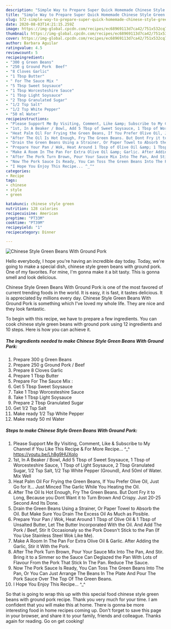 ```yaml
---
description: "Simple Way to Prepare Super Quick Homemade Chinese Style Green Beans With Ground Pork"
title: "Simple Way to Prepare Super Quick Homemade Chinese Style Green Beans With Ground Pork"
slug: 572-simple-way-to-prepare-super-quick-homemade-chinese-style-green-beans-with-ground-pork
date: 2020-08-03T14:21:15.259Z
image: https://img-global.cpcdn.com/recipes/ec68969113d7ca42/751x532cq70/chinese-style-green-beans-with-ground-pork-recipe-main-photo.jpg
thumbnail: https://img-global.cpcdn.com/recipes/ec68969113d7ca42/751x532cq70/chinese-style-green-beans-with-ground-pork-recipe-main-photo.jpg
cover: https://img-global.cpcdn.com/recipes/ec68969113d7ca42/751x532cq70/chinese-style-green-beans-with-ground-pork-recipe-main-photo.jpg
author: Barbara Aguilar
ratingvalue: 4.5
reviewcount: 5
recipeingredient:
- "300 g Green Beans"
- "250 g Ground Pork  Beef"
- "8 Cloves Garlic"
- "1 Tbsp Butter"
- " For The Sauce Mix "
- "5 Tbsp Sweet Soysauce"
- "1 Tbsp Worcesteshire Sauce"
- "1 Tbsp Light Soysauce"
- "2 Tbsp Granulated Sugar"
- "1/2 Tsp Salt"
- "1/2 Tsp White Pepper"
- "50 ml Water"
recipeinstructions:
- "Please Support Me By Visiting, Comment, Like &amp; Subscribe to My Channel if You Like This Recipe &amp; For More Recipe... ^_^ https://youtu.be/Lh8g9HUXqIo"
- "1st, In A Beaker / Bowl, Add 5 Tbsp of Sweet Soysauce, 1 Tbsp of Worcesteshire Sauce, 1 Tbsp of Light Soysauce, 2 Tbsp Granulated Sugar, 1/2 Tsp Salt, 1/2 Tsp White Pepper (Ground), And 50ml of Water. Mix Well"
- "Heat Palm Oil For Frying the Green Beans, If You Prefer Olive Oil, Just Go for It... Just Minced The Garlic While You Heating the Oil."
- "After The Oil Is Hot Enough, Fry The Green Beans. But Dont Fry it to Long, Because you Dont Want it to Turn Brown And Crispy. Just 20-25 Second And Its Done."
- "Drain the Green Beans Using a Strainer, Or Paper Towel to Absorb the Oil. But Make Sure You Drain The Excess Oil As Much as Posible."
- "Prepare Your Pan / Wok, Heat Around 1 Tbsp of Olive Oil &amp; 1 Tbsp of Unsalted Butter, Let The Butter Incorporated With the Oil. And Add The Pork / Beef, Stir It Occasionaly so the Pork Doesn&#39;t Stick to the Pan (If You Use Stainless Steel Wok Like Me)."
- "Make A Room In The Pan For Extra Olive Oil &amp; Garlic. After Adding the Garlic, Stir it With the Pork."
- "After The Pork Turn Brown, Pour Your Sauce Mix Into The Pan, And Stir. Bring it to a Simmer so the Sauce Can Deglazed the Pan With Lots of Flavour From the Pork That Stick In The Pan. Reduce The Sauce."
- "Now The Pork Sauce Is Ready, You Can Toss The Green Beans Into The Pan, Or You Can Just Arrange The Beans In The Plate And Pour The Pork Sauce Over The Top Of The Green Beans."
- "I Hope You Enjoy This Recipe... ^_^"
categories:
- Recipe
tags:
- chinese
- style
- green

katakunci: chinese style green 
nutrition: 128 calories
recipecuisine: American
preptime: "PT33M"
cooktime: "PT39M"
recipeyield: "1"
recipecategory: Dinner

---
```



![Chinese Style Green Beans With Ground Pork](https://img-global.cpcdn.com/recipes/ec68969113d7ca42/751x532cq70/chinese-style-green-beans-with-ground-pork-recipe-main-photo.jpg)

Hello everybody, I hope you're having an incredible day today. Today, we're going to make a special dish, chinese style green beans with ground pork. One of my favorites. For mine, I'm gonna make it a bit tasty. This is gonna smell and look delicious.



Chinese Style Green Beans With Ground Pork is one of the most favored of current trending foods in the world. It is easy, it is fast, it tastes delicious. It is appreciated by millions every day. Chinese Style Green Beans With Ground Pork is something which I've loved my whole life. They are nice and they look fantastic.


To begin with this recipe, we have to prepare a few ingredients. You can cook chinese style green beans with ground pork using 12 ingredients and 10 steps. Here is how you can achieve it.

<!--inarticleads1-->

##### The ingredients needed to make Chinese Style Green Beans With Ground Pork:

1. Prepare 300 g Green Beans
1. Prepare 250 g Ground Pork / Beef
1. Prepare 8 Cloves Garlic
1. Prepare 1 Tbsp Butter
1. Prepare  For The Sauce Mix :
1. Get 5 Tbsp Sweet Soysauce
1. Take 1 Tbsp Worcesteshire Sauce
1. Take 1 Tbsp Light Soysauce
1. Prepare 2 Tbsp Granulated Sugar
1. Get 1/2 Tsp Salt
1. Make ready 1/2 Tsp White Pepper
1. Make ready 50 ml Water




<!--inarticleads2-->

##### Steps to make Chinese Style Green Beans With Ground Pork:

1. Please Support Me By Visiting, Comment, Like &amp; Subscribe to My Channel if You Like This Recipe &amp; For More Recipe... ^_^ https://youtu.be/Lh8g9HUXqIo
1. 1st, In A Beaker / Bowl, Add 5 Tbsp of Sweet Soysauce, 1 Tbsp of Worcesteshire Sauce, 1 Tbsp of Light Soysauce, 2 Tbsp Granulated Sugar, 1/2 Tsp Salt, 1/2 Tsp White Pepper (Ground), And 50ml of Water. Mix Well
1. Heat Palm Oil For Frying the Green Beans, If You Prefer Olive Oil, Just Go for It... Just Minced The Garlic While You Heating the Oil.
1. After The Oil Is Hot Enough, Fry The Green Beans. But Dont Fry it to Long, Because you Dont Want it to Turn Brown And Crispy. Just 20-25 Second And Its Done.
1. Drain the Green Beans Using a Strainer, Or Paper Towel to Absorb the Oil. But Make Sure You Drain The Excess Oil As Much as Posible.
1. Prepare Your Pan / Wok, Heat Around 1 Tbsp of Olive Oil &amp; 1 Tbsp of Unsalted Butter, Let The Butter Incorporated With the Oil. And Add The Pork / Beef, Stir It Occasionaly so the Pork Doesn&#39;t Stick to the Pan (If You Use Stainless Steel Wok Like Me).
1. Make A Room In The Pan For Extra Olive Oil &amp; Garlic. After Adding the Garlic, Stir it With the Pork.
1. After The Pork Turn Brown, Pour Your Sauce Mix Into The Pan, And Stir. Bring it to a Simmer so the Sauce Can Deglazed the Pan With Lots of Flavour From the Pork That Stick In The Pan. Reduce The Sauce.
1. Now The Pork Sauce Is Ready, You Can Toss The Green Beans Into The Pan, Or You Can Just Arrange The Beans In The Plate And Pour The Pork Sauce Over The Top Of The Green Beans.
1. I Hope You Enjoy This Recipe... ^_^




So that is going to wrap this up with this special food chinese style green beans with ground pork recipe. Thank you very much for your time. I am confident that you will make this at home. There is gonna be more interesting food in home recipes coming up. Don't forget to save this page in your browser, and share it to your family, friends and colleague. Thanks again for reading. Go on get cooking!
